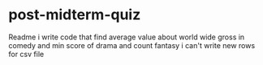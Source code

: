 # post-midterm-quiz
Readme
i write code that find average value about world wide gross
in comedy and min score of drama and count fantasy
i can't write new rows for csv file
